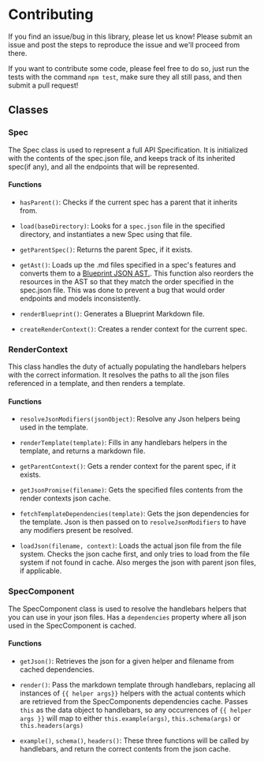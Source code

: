 # Contributing

If you find an issue/bug in this library, please let us know! Please submit an issue and 
post the steps to reproduce the issue and we'll proceed from there.

If you want to contribute some code, please feel free to do so, just run the tests
with the command `npm test`, make sure they all still pass, and then submit a pull request!

## Classes

### Spec

The Spec class is used to represent a full API Specification. It is initialized with the
contents of the spec.json file, and keeps track of its inherited spec(if any), and all the
endpoints that will be represented.

#### Functions

- `hasParent()`: Checks if the current spec has a parent that it inherits from.

- `load(baseDirectory)`: Looks for a `spec.json` file in the specified directory, and 
instantiates a new Spec using that file. 

- `getParentSpec()`: Returns the parent Spec, if it exists.

- `getAst()`: Loads up the .md files specified in a spec's features and converts them to a
[Blueprint JSON AST.](https://github.com/apiaryio/api-blueprint-ast). This function also
reorders the resources in the AST so that they match the order specified in the spec.json
file. This was done to prevent a bug that would order endpoints and models inconsistently.

- `renderBlueprint()`: Generates a Blueprint Markdown file.

- `createRenderContext()`: Creates a render context for the current spec.

### RenderContext

This class handles the duty of actually populating the handlebars helpers with the correct
information. It resolves the paths to all the json files referenced in a template, and then
renders a template.

#### Functions

- `resolveJsonModifiers(jsonObject)`: Resolve any Json helpers being used in the template.

- `renderTemplate(template)`: Fills in any handlebars helpers in the template, and returns a
markdown file.

- `getParentContext()`: Gets a render context for the parent spec, if it exists.

- `getJsonPromise(filename)`: Gets the specified files contents from the render contexts
json cache.

- `fetchTemplateDependencies(template)`: Gets the json dependencies for the template. Json is
then passed on to `resolveJsonModifiers` to have any modifiers present be resolved. 

- `loadJson(filename, context)`: Loads the actual json file from the file system. Checks
the json cache first, and only tries to load from the file system if not found in cache.
Also merges the json with parent json files, if applicable.

### SpecComponent

The SpecComponent class is used to resolve the handlebars helpers that you can use in your
json files. Has a `dependencies` property where all json used in the SpecComponent is 
cached.

#### Functions

- `getJson()`: Retrieves the json for a given helper and filename from cached dependencies.

- `render()`: Pass the markdown template through handlebars, replacing all instances of `{{ helper args}}`
helpers with the actual contents which are retrieved from the SpecComponents dependencies cache.
Passes `this` as the data object to handlebars, so any occurrences of `{{ helper args }}` will
map to either `this.example(args)`, `this.schema(args)` or `this.headers(args)`

- `example()`, `schema()`, `headers()`: These three functions will be called by handlebars, and 
return the correct contents from the json cache.

